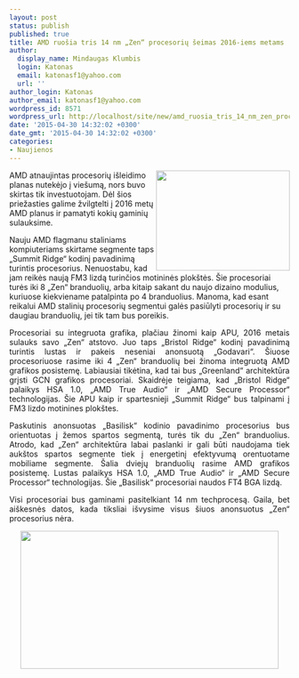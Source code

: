 ```yaml
---
layout: post
status: publish
published: true
title: AMD ruošia tris 14 nm „Zen“ procesorių šeimas 2016-iems metams
author:
  display_name: Mindaugas Klumbis
  login: Katonas
  email: katonasf1@yahoo.com
  url: ''
author_login: Katonas
author_email: katonasf1@yahoo.com
wordpress_id: 8571
wordpress_url: http://localhost/site/new/amd_ruosia_tris_14_nm_zen_procesoriu_seimas_2016iems_metams/
date: '2015-04-30 14:32:02 +0300'
date_gmt: '2015-04-30 14:32:02 +0300'
categories:
- Naujienos
---
```

<p style="text-align: justify;">
	<img alt="" src="http://technews.lt/userfiles/f21f2eaed647394d26efc28648e1ab60_L.jpg" style="width: 240px; height: 180px; float: right;" /></p>
<p>
	AMD atnaujintas procesorių i&scaron;leidimo planas nutekėjo į vie&scaron;umą, nors buvo skirtas tik investuotojam. Dėl &scaron;ios priežasties galime žvilgtelti į 2016 metų AMD planus ir pamatyti kokių gaminių sulauksime.</p>
<p>
	Nauju AMD flagmanu staliniams kompiuteriams skirtame segmente taps &bdquo;Summit Ridge&ldquo; kodinį pavadinimą turintis procesorius. Nenuostabu, kad jam reikės naują FM3 lizdą turinčios motininės plok&scaron;tės. &Scaron;ie procesoriai turės iki 8 &bdquo;Zen&ldquo; branduolių, arba kitaip sakant du naujo dizaino modulius, kuriuose kiekviename patalpinta po 4 branduolius. Manoma, kad esant reikalui AMD stalinių procesorių segmentui galės pasiūlyti procesorių ir su daugiau branduolių, jei tik tam bus poreikis.</p>
<p style="text-align: justify;">
	Procesoriai su integruota grafika, plačiau žinomi kaip APU, 2016 metais sulauks savo &bdquo;Zen&ldquo; atstovo. Juo taps &bdquo;Bristol Ridge&ldquo; kodinį pavadinimą turintis lustas ir pakeis neseniai anonsuotą &bdquo;Godavari&ldquo;. &Scaron;iuose procesoriuose rasime iki 4 &bdquo;Zen&ldquo; branduolių bei žinoma integruotą AMD grafikos posistemę. Labiausiai tikėtina, kad tai bus &bdquo;Greenland&ldquo; architektūra grįsti GCN grafikos procesoriai. Skaidrėje teigiama, kad &bdquo;Bristol Ridge&ldquo; palaikys HSA 1.0, &bdquo;AMD True Audio&ldquo; ir &bdquo;AMD Secure Processor&ldquo; technologijas. &Scaron;ie APU kaip ir spartesnieji &bdquo;Summit Ridge&ldquo; bus talpinami į FM3 lizdo motinines plok&scaron;tes.</p>
<p style="text-align: justify;">
	Paskutinis anonsuotas &bdquo;Basilisk&ldquo; kodinio pavadinimo procesorius bus orientuotas į žemos spartos segmentą, turės tik du &bdquo;Zen&ldquo; branduolius. Atrodo, kad &bdquo;Zen&ldquo; architektūra labai paslanki ir gali būti naudojama tiek auk&scaron;tos spartos segmente tiek į energetinį efektyvumą orentuotame mobiliame segmente. &Scaron;alia dviejų branduolių rasime AMD grafikos posistemę. Lustas palaikys HSA 1.0, &bdquo;AMD True Audio&ldquo; ir &bdquo;AMD Secure Processor&ldquo; technologijas. &Scaron;ie &bdquo;Basilisk&ldquo; procesoriai naudos FT4 BGA lizdą.</p>
<p style="text-align: justify;">
	Visi procesoriai bus gaminami pasitelkiant 14 nm techprocesą. Gaila, bet ai&scaron;kesnės datos, kada tiksliai i&scaron;vysime visus &scaron;iuos anonsuotus &bdquo;Zen&ldquo; procesorius nėra.</p>
<p style="text-align: center;">
	<a href="http://technews.lt/userfiles/amd-desktop.jpg"><img alt="" src="http://technews.lt/userfiles/amd-desktop.jpg" style="width: 464px; height: 248px;" /></a></p>
